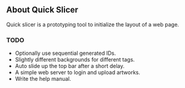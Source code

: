 ## About Quick Slicer

Quick slicer is a prototyping tool to initialize the layout of a web page.

### TODO

- Optionally use sequential generated IDs.
- Slightly different backgrounds for different tags.
- Auto slide up the top bar after a short delay.
- A simple web server to login and upload artworks.
- Write the help manual.

